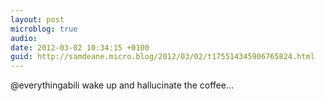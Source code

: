 ```yaml
---
layout: post
microblog: true
audio: 
date: 2012-03-02 10:34:15 +0100
guid: http://samdeane.micro.blog/2012/03/02/t175514345906765824.html
---
```

@everythingabili wake up and hallucinate the coffee...
